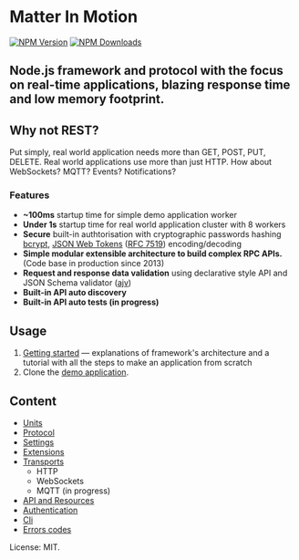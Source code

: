 # Matter In Motion

[![NPM Version](https://img.shields.io/npm/v/matter-in-motion.svg?style=flat-square)](https://www.npmjs.com/package/matter-in-motion)
[![NPM Downloads](https://img.shields.io/npm/dt/matter-in-motion.svg?style=flat-square)](https://www.npmjs.com/package/matter-in-motion)


## Node.js framework and protocol with the focus on real-time applications, blazing response time and low memory footprint.

## Why not REST?

Put simply, real world application needs more than GET, POST, PUT, DELETE. Real world applications use more than just HTTP. How about WebSockets? MQTT? Events? Notifications?

### Features
* **~100ms** startup time for simple demo application worker
* **Under 1s** startup time for real world application cluster with 8 workers
* **Secure** built-in authtorisation with cryptographic passwords hashing [bcrypt](https://github.com/ncb000gt/node.bcrypt.js), [JSON Web Tokens](https://jwt.io) ([RFC 7519](https://tools.ietf.org/html/rfc7519)) encoding/decoding
* **Simple modular extensible architecture to build complex RPC APIs.** (Code base in production since 2013)
* **Request and response data validation** using declarative style API and JSON Schema validator ([ajv](https://github.com/epoberezkin/ajv))
* **Built-in API auto discovery**
* **Built-in API auto tests (in progress)**

## Usage

1. [Getting started](https://github.com/matter-in-motion/mm/blob/master/docs/getting-started.md) — explanations of framework's architecture and a tutorial with all the steps to make an application from scratch
2. Clone the [demo application](https://github.com/matter-in-motion/demo).

## Content

* [Units](https://github.com/matter-in-motion/mm/blob/master/docs/units.md)
* [Protocol](https://github.com/matter-in-motion/mm/blob/master/docs/protocol.md)
* [Settings](https://github.com/matter-in-motion/mm/blob/master/docs/settings.md)
* [Extensions](https://github.com/matter-in-motion/mm/blob/master/docs/extensions.md)
* [Transports](https://github.com/matter-in-motion/mm/blob/master/docs/transports.md)
  - HTTP
  - WebSockets
  - MQTT (in progress)
* [API and Resources](https://github.com/matter-in-motion/mm/blob/master/docs/api.md)
* [Authentication](https://github.com/matter-in-motion/mm/blob/master/docs/authentication.md)
* [Cli](https://github.com/matter-in-motion/mm/blob/master/docs/cli.md)
* [Errors codes](https://github.com/matter-in-motion/mm-errors)



License: MIT.
